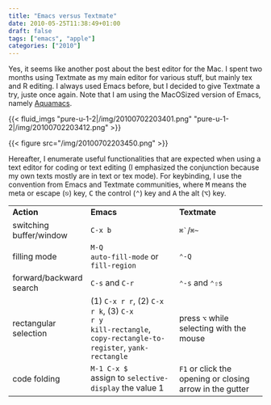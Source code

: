 ```yaml
---
title: "Emacs versus Textmate"
date: 2010-05-25T11:38:49+01:00
draft: false
tags: ["emacs", "apple"]
categories: ["2010"]
---
```


Yes, it seems like another post about the best editor for the Mac. I spent two months using Textmate as my main editor for various stuff, but mainly tex and R editing. I always used Emacs before, but I decided to give Textmate a try, juste once again. Note that I am using the MacOSized version of Emacs, namely [Aquamacs][Aquamacs].

{{< fluid_imgs
  "pure-u-1-2|/img/20100702203401.png"
  "pure-u-1-2|/img/20100702203412.png" >}}

{{< figure src="/img/20100702203450.png" >}}

Hereafter, I enumerate useful functionalities that are expected when using a text editor for coding or text editing (I emphasized the conjunction because my own texts mostly are in text or tex mode). For keybinding, I use the convention from Emacs and Textmate communities, where <kbd>M</kbd> means the meta or escape (<kbd>⎋</kbd>) key, <kbd>C</kbd> the control (<kbd>⌃</kbd>) key and <kbd>A</kbd> the alt (<kbd>⌥</kbd>) key.

<table border="0">
<tbody>
<tr>
<td width="20%"><strong>Action</strong></td>
<td width="40%"><strong>Emacs</strong></td>
<td width="40%"><strong>Textmate</strong></td>
</tr>
<tr>
<td>switching buffer/window</td>
<td><code>C-x b</code></td>
<td><code>⌘`</code>/<code>⌘~</code></td>
</tr>
<tr>
<td>filling mode</td>
<td><code>M-Q</code><br /><code>auto-fill-mode</code> or <code>fill-region</code></td>
<td><code>⌃-Q</code></td>
</tr>
<tr>
<td>forward/backward search</td>
<td><code>C-s</code> and <code>C-r</code></td>
<td><code>⌃-s</code> and <code>⌃⇧s</code></td>
</tr>
<tr>
<td>rectangular selection</td>
<td>(1) <code>C-x r r</code>, (2) <code>C-x r k</code>, (3) <code>C-x
r y</code> <br /><code>kill-rectangle</code>, <code>copy-rectangle-to-register</code>, <code>yank-rectangle</code></td>
<td>press <code>⌥</code> while selecting with the mouse</td>
</tr>
<tr>
<td>code folding</td>
<td><code>M-1 C-x $</code><br /> assign to
<code>selective-display</code> the value 1</td> 
<td><code>F1</code> or click the opening or closing arrow in the gutter </td>
</tr>
</tbody>
</table>


[Aquamacs]: http://aquamacs.org
